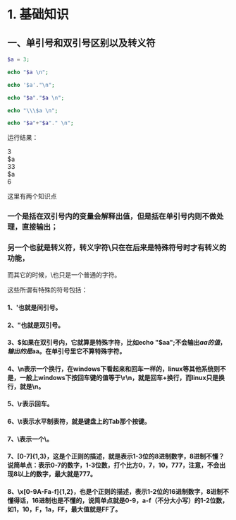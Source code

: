 # 1. 基础知识
## 一、单引号和双引号区别以及转义符
```php
$a = 3;

echo "$a \n";

echo '$a'."\n";

echo "$a"."$a \n";

echo "\\\$a \n";

echo "$a"+"$a"." \n";

```
运行结果：

3  
$a  
33   
\$a   
6 

这里有两个知识点
### 一个是括在双引号内的变量会解释出值，但是括在单引号内则不做处理，直接输出；
### 另一个也就是转义符，转义字符\只在在后来是特殊符号时才有转义的功能，
而其它的时候，\也只是一个普通的字符。

这些所谓有特殊的符号包括：
#### 1、'也就是间引号。
#### 2、"也就是双引号。
#### 3、$如果在双引号内，它就算是特殊字符，比如echo "$aa";不会输出$aa的值，输出的是$aa。在单引号里它不算特殊字符。
#### 4、\n表示一个换行，在windows下看起来和回车一样的，linux等其他系统则不是，一般上windows下按回车键的值等于\r\n，就是回车+换行，而linux只是换行，就是\n。
#### 5、\r表示回车。
#### 6、\t表示水平制表符，就是键盘上的Tab那个按键。
#### 7、\\表示一个\。
#### 7、\[0-7]{1,3}，这是个正则的描述，就是表示1-3位的8进制数字，8进制不懂？说简单点：表示0-7的数字，1-3位数，打个比方0，7，10，777，注意，不会出现8以上的数字，最大就是777。
#### 8、\x[0-9A-Fa-f]{1,2}，也是个正则的描述，表示1-2位的16进制数字，8进制不懂得话，16进制也是不懂的，说简单点就是0-9，a-f（不分大小写）的1-2位数，如1，10，F，1a，FF，最大值就是FF了。
